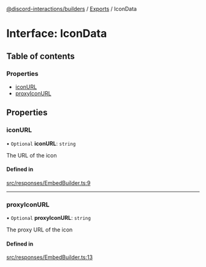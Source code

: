 [@discord-interactions/builders](../README.md) / [Exports](../modules.md) / IconData

# Interface: IconData

## Table of contents

### Properties

- [iconURL](IconData.md#iconurl)
- [proxyIconURL](IconData.md#proxyiconurl)

## Properties

### iconURL

• `Optional` **iconURL**: `string`

The URL of the icon

#### Defined in

[src/responses/EmbedBuilder.ts:9](https://github.com/ssMMiles/discord-interactions/blob/e15756f/packages/builders/src/responses/EmbedBuilder.ts#L9)

___

### proxyIconURL

• `Optional` **proxyIconURL**: `string`

The proxy URL of the icon

#### Defined in

[src/responses/EmbedBuilder.ts:13](https://github.com/ssMMiles/discord-interactions/blob/e15756f/packages/builders/src/responses/EmbedBuilder.ts#L13)

